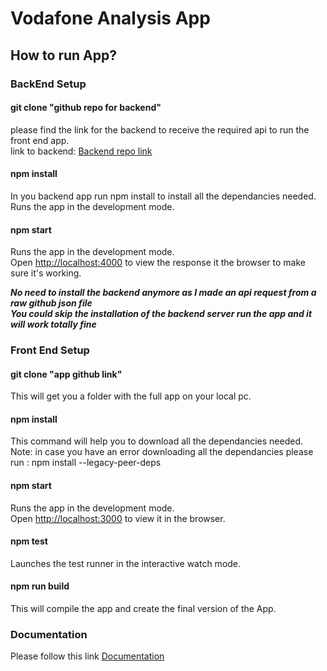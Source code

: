 # Vodafone Analysis App

## How to run App? 


### BackEnd Setup


#### git clone "github repo for backend"

please find the link for the backend to receive the required api to run the front end app.\
link to backend: [Backend repo link](https://github.com/Kholoud731/Vodafone-Backend) 

#### npm install 

In you backend app run npm install to install all the dependancies needed.\
Runs the app in the development mode.

#### npm start

Runs the app in the development mode.\
Open [http://localhost:4000](http://localhost:4000) to view the response it the browser to make sure it's working.

***No need to install the backend anymore as I made an api request from a raw github json file***\
***You could skip the installation of the backend server run the app and it will work totally fine***

### Front End Setup


#### git clone "app github link"

This will get you a folder with the full app on your local pc.

#### npm install 

This command will help you to download all the dependancies needed.\
Note: in case you have an error downloading all the dependancies please run : npm install --legacy-peer-deps 

#### npm start

Runs the app in the development mode.\
Open [http://localhost:3000](http://localhost:3000) to view it in the browser.

#### npm test

Launches the test runner in the interactive watch mode.

#### npm run build

This will compile the app and create the final version of the App.

### Documentation 

Please follow this link [Documentation](https://github.com/Kholoud731/Vodafone-Analysis-Challenge-/blob/main/src/documentaion/README.md)

